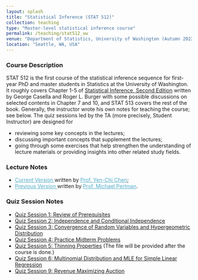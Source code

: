 ```yaml
---
layout: splash
title: "Statistical Inference (STAT 512)"
collection: teaching
type: "Master-level statistical inference course"
permalink: /teaching/stat512_uw
venue: "Department of Statistics, University of Washington (Autumn 2022)"
location: "Seattle, WA, USA"
---
```


<p></p>

### Course Description

STAT 512 is the first course of the statistical inference sequence for first-year PhD and master students in Statistics at the University of Washington. It roughly covers Chapter 1-5 of [Statistical Inference, Second Edition](http://home.ustc.edu.cn/~zt001062/MaStmaterials/George%20Casella&Roger%20L.Berger--Statistical%20Inference.pdf) written by George Casella and Roger L. Burger with some possible discussions on selected contents in Chapter 7 and 10, and STAT 513 covers the rest of the book. Generally, the instructor wrote his own notes for teaching the course; see below. The quiz sessions led by the TA (more precisely, Student Instructor) are designed for 
- reviewing some key concepts in the lectures;
- discussing important concepts that supplement the lectures;
- going through some exercises that help strengthen the understanding of lecture materials or providing insights into other related study fields.

### Lecture Notes

- <A href="http://faculty.washington.edu/yenchic/20A_stat512.html" style="color: #52adc8; text-decoration=underline"> Current Version </A> written by <A href="http://faculty.washington.edu/yenchic/index.html" style="color: #52adc8; text-decoration=underline"> Prof. Yen-Chi Chen</A>; 
- <A href="https://sites.stat.washington.edu/people/mdperlma/STAT%20512%20MDP%20Notes.pdf" style="color: #52adc8; text-decoration=underline"> Previous Version </A> written by <A href="https://stat.uw.edu/about-us/people/michael-perlman" style="color: #52adc8; text-decoration=underline"> Prof. Michael Perlman</A>.


### Quiz Session Notes

- [Quiz Session 1: Review of Prerequisites](file_stat512/Quiz1_09_28.pdf)
- [Quiz Session 2: Independence and Conditional Independence](file_stat512/Quiz2_solution.pdf)
- [Quiz Session 3: Convergence of Random Variables and Hypergeometric Distribution](file_stat512/Quiz3_solution.pdf)
- [Quiz Session 4: Practice Midterm Problems](file_stat512/Quiz4_solution.pdf)
- [Quiz Session 5: Thinning Properties]() (The file will be provided after the course is done.)
- [Quiz Session 6: Multinomial Distribution and MLE for Simple Linear Regression](file_stat512/Quiz6_solution.pdf)
- [Quiz Session 9: Revenue Maximizing Auction](file_stat512/Quiz9_solution.pdf)
